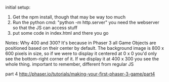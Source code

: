 initial setup:
  1. Get the npm install, though that may be way too much
  2. Run the python cmd: "python -m http.server"
    you need the webserver so that the JS can access stuff
  3. put some code in index.html and there you go

Notes:
Why 400 and 300? It's because in Phaser 3 all Game Objects are positioned based on their center by default. The background image is 800 x 600 pixels in size, so if we were to display it centered at 0 x 0 you'd only see the bottom-right corner of it. If we display it at 400 x 300 you see the whole thing.
important to remember, different from regular JS

part 4
http://phaser.io/tutorials/making-your-first-phaser-3-game/part4
